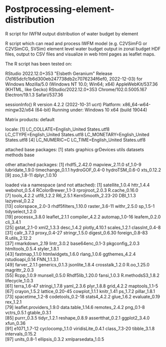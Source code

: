 # Postprocessing-element-distribution
 R script for IWFM output distribution of water budget by element 

R script which can read and process IWFM model (e.g. C2VSimFG or C2VSimCG, SVSim) element level water budget output in zonal budget HDF files, output to CSV files and visualize in web html pages as leaflet maps. 

The R script has been tested on: 

RStudio 2022.12.0+353 "Elsbeth Geranium" Release (7d165dcfc1b6d300eb247738db2c7076234f6ef0, 2022-12-03) for Windows
Mozilla/5.0 (Windows NT 10.0; Win64; x64) AppleWebKit/537.36 (KHTML, like Gecko) RStudio/2022.12.0+353 Chrome/102.0.5005.167 Electron/19.1.3 Safari/537.36


sessionInfo()
R version 4.2.2 (2022-10-31 ucrt)
Platform: x86_64-w64-mingw32/x64 (64-bit)
Running under: Windows 10 x64 (build 19044)

Matrix products: default

locale:
[1] LC_COLLATE=English_United States.utf8  LC_CTYPE=English_United States.utf8    LC_MONETARY=English_United States.utf8
[4] LC_NUMERIC=C                           LC_TIME=English_United States.utf8    

attached base packages:
[1] stats     graphics  grDevices utils     datasets  methods   base     

other attached packages:
 [1] rhdf5_2.42.0     mapview_2.11.0   sf_1.0-9         lubridate_1.9.0  timechange_0.1.1 hydroGOF_0.4-0   hydroTSM_0.6-0   xts_0.12.2      
 [9] zoo_1.8-11       dplyr_1.0.10    

loaded via a namespace (and not attached):
 [1] satellite_1.0.4         httr_1.4.4              webshot_0.5.4           RColorBrewer_1.1-3      rprojroot_2.0.3         R.cache_0.16.0         
 [7] tools_4.2.2             utf8_1.2.2              R6_2.5.1                KernSmooth_2.23-20      DBI_1.1.3               lazyeval_0.2.2         
[13] colorspace_2.0-3        rhdf5filters_1.10.0     raster_3.6-11           withr_2.5.0             sp_1.5-1                tidyselect_1.2.0       
[19] processx_3.8.0          leaflet_2.1.1           compiler_4.2.2          automap_1.0-16          leafem_0.2.0            cli_3.4.1              
[25] gstat_2.1-0             xml2_1.3.3              desc_1.4.2              plotly_4.10.1           scales_1.2.1            classInt_0.4-8         
[31] callr_3.7.3             proxy_0.4-27            stringr_1.5.0           digest_0.6.30           foreign_0.8-83          R.utils_2.12.2         
[37] rmarkdown_2.19          lintr_3.0.2             base64enc_0.1-3         pkgconfig_2.0.3         htmltools_0.5.4         styler_1.8.1           
[43] fastmap_1.1.0           htmlwidgets_1.6.0       rlang_1.0.6             ggthemes_4.2.4          rstudioapi_0.14         FNN_1.1.3.1            
[49] farver_2.1.1            generics_0.1.3          jsonlite_1.8.4          crosstalk_1.2.0         R.oo_1.25.0             magrittr_2.0.3         
[55] Rcpp_1.0.9              munsell_0.5.0           Rhdf5lib_1.20.0         fansi_1.0.3             R.methodsS3_1.8.2       lifecycle_1.0.3        
[61] terra_1.6-47            stringi_1.7.8           yaml_2.3.6              plyr_1.8.8              grid_4.2.2              maptools_1.1-5         
[67] crayon_1.5.2            lattice_0.20-45         cowplot_1.1.1           knitr_1.41              ps_1.7.2                pillar_1.8.1           
[73] spacetime_1.2-8         codetools_0.2-18        stats4_4.2.2            glue_1.6.2              evaluate_0.19           rex_1.2.1              
[79] leaflet.providers_1.9.0 data.table_1.14.6       remotes_2.4.2           png_0.1-8               vctrs_0.5.1             gtable_0.3.1           
[85] purrr_0.3.5             tidyr_1.2.1             reshape_0.8.9           assertthat_0.2.1        ggplot2_3.4.0           xfun_0.36              
[91] e1071_1.7-12            cyclocomp_1.1.0         viridisLite_0.4.1       class_7.3-20            tibble_3.1.8            intervals_0.15.2       
[97] units_0.8-1             ellipsis_0.3.2          xmlparsedata_1.0.5  